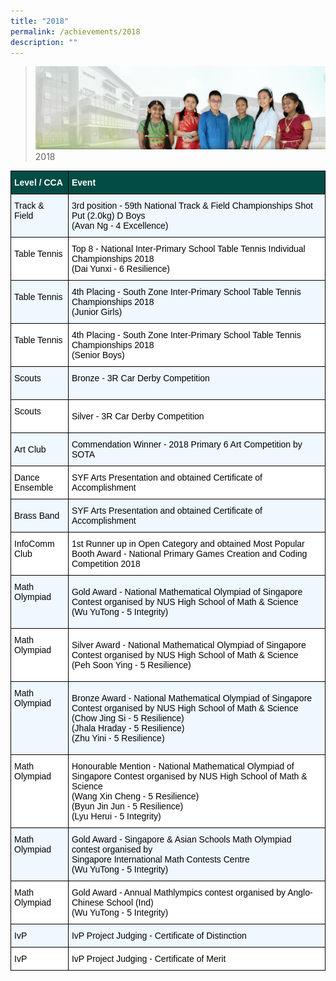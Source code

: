 ```yaml
---
title: "2018"
permalink: /achievements/2018
description: ""
---
```

>![](/images/About%20Us/banner2-with%20bg.jpg)
>2018

<style type="text/css">
.tg  {border-collapse:collapse;border-spacing:0;}
.tg td{border-color:black;border-style:solid;border-width:1px;font-family:Arial, sans-serif;font-size:14px;
  overflow:hidden;padding:10px 5px;word-break:normal;}
.tg th{border-color:black;border-style:solid;border-width:1px;font-family:Arial, sans-serif;font-size:14px;
  font-weight:normal;overflow:hidden;padding:10px 5px;word-break:normal;}
.tg .tg-t3gd{background-color:#024C45;color:#FFF;font-weight:bold;text-align:left;vertical-align:middle}
.tg .tg-415u{background-color:#EFF7FF;text-align:left;vertical-align:middle}
.tg .tg-zr06{background-color:#FFF;text-align:left;vertical-align:middle}
</style>
<table class="tg">
<thead>
  <tr>
    <th class="tg-t3gd"><span style="font-weight:bold;color:#FFF;background-color:#024C45">Level / CCA</span></th>
    <th class="tg-t3gd"><span style="font-weight:bold;color:#FFF;background-color:#024C45">Event</span></th>
  </tr>
</thead>
<tbody>
  <tr>
    <td class="tg-415u"><span style="color:#000;background-color:#EFF7FF"> Track &amp; Field</span><br><br></td>
    <td class="tg-415u"><span style="color:#000;background-color:#EFF7FF">3rd position - 59th National Track &amp; Field Championships Shot Put (2.0kg) D Boys</span><br><span style="color:#000;background-color:#EFF7FF">(Avan Ng - 4 Excellence)</span></td>
  </tr>
  <tr>
    <td class="tg-zr06"><span style="color:#000;background-color:#FFF"> Table Tennis</span><br><br></td>
    <td class="tg-zr06"><span style="color:#000;background-color:#FFF">Top 8 - National Inter-Primary School Table Tennis Individual Championships 2018</span><br><span style="color:#000;background-color:#FFF">(Dai Yunxi - 6 Resilience)</span></td>
  </tr>
  <tr>
    <td class="tg-415u"><span style="color:#000;background-color:#EFF7FF"> Table Tennis </span><br><br></td>
    <td class="tg-415u"><span style="color:#000;background-color:#EFF7FF">4th Placing - South Zone Inter-Primary School Table Tennis Championships 2018</span><br><span style="color:#000;background-color:#EFF7FF">(Junior Girls)</span></td>
  </tr>
  <tr>
    <td class="tg-zr06"><span style="color:#000;background-color:#FFF"> Table Tennis</span><br><br></td>
    <td class="tg-zr06"><span style="color:#000;background-color:#FFF">4th Placing - South Zone Inter-Primary School Table Tennis Championships 2018</span><br><span style="color:#000;background-color:#FFF">(Senior Boys)</span></td>
  </tr>
  <tr>
    <td class="tg-415u"><span style="color:#000;background-color:#EFF7FF"> Scouts</span><br><br></td>
    <td class="tg-415u"><span style="color:#000;background-color:#EFF7FF"> Bronze - 3R Car Derby Competition</span><br><br></td>
  </tr>
  <tr>
    <td class="tg-zr06"><span style="color:#000;background-color:#FFF"> Scouts</span><br><br></td>
    <td class="tg-zr06"><span style="color:#000;background-color:#FFF">Silver - 3R Car Derby Competition</span><br><span style="color:#000;background-color:#FFF"> </span></td>
  </tr>
  <tr>
    <td class="tg-415u"><span style="color:#000;background-color:#EFF7FF"> Art Club</span></td>
    <td class="tg-415u"><span style="color:#000;background-color:#EFF7FF"> Commendation Winner - 2018 Primary 6 Art Competition by SOTA </span></td>
  </tr>
  <tr>
    <td class="tg-zr06"><span style="color:#000;background-color:#FFF"> Dance Ensemble</span></td>
    <td class="tg-zr06"><span style="color:#000;background-color:#FFF">SYF Arts Presentation and obtained Certificate of Accomplishment</span></td>
  </tr>
  <tr>
    <td class="tg-415u"><span style="color:#000;background-color:#EFF7FF"> Brass Band</span></td>
    <td class="tg-415u"><span style="color:#000;background-color:#EFF7FF">SYF Arts Presentation and obtained Certificate of Accomplishment </span></td>
  </tr>
  <tr>
    <td class="tg-zr06"><span style="color:#000;background-color:#FFF"> InfoComm Club</span><br><br></td>
    <td class="tg-zr06"><span style="color:#000;background-color:#FFF">1st Runner up in Open Category and obtained Most Popular Booth Award - National Primary Games Creation and Coding Competition 2018 </span></td>
  </tr>
  <tr>
    <td class="tg-415u"><span style="color:#000;background-color:#EFF7FF"> Math Olympiad</span><br><br><br></td>
    <td class="tg-415u"><span style="color:#000;background-color:#EFF7FF"> </span> <span style="color:#000;background-color:#EFF7FF"> Gold Award - National Mathematical Olympiad of Singapore Contest organised by NUS High School of Math &amp; Science </span><br><span style="color:#000;background-color:#EFF7FF">(Wu YuTong - 5 Integrity)</span></td>
  </tr>
  <tr>
    <td class="tg-zr06"><span style="color:#000;background-color:#FFF"> Math Olympiad</span><br><br><br></td>
    <td class="tg-zr06"><span style="color:#000;background-color:#FFF"> Silver Award - </span> <span style="color:#000;background-color:#FFF">National Mathematical Olympiad of Singapore Contest organised by NUS High School of Math &amp; Science</span><br><span style="color:#000;background-color:#FFF">(Peh Soon Ying - 5 Resilience)</span></td>
  </tr>
  <tr>
    <td class="tg-415u"><span style="color:#000;background-color:#EFF7FF"> Math Olympiad</span><br><br><br><br><br></td>
    <td class="tg-415u"><span style="color:#000;background-color:#EFF7FF"> Bronze Award - National Mathematical Olympiad of Singapore Contest organised by NUS High School of Math &amp; Science</span><br><span style="color:#000;background-color:#EFF7FF">(Chow Jing Si - 5 Resilience)</span><br><span style="color:#000;background-color:#EFF7FF">(Jhala Hraday - 5 Resilience)</span><br><span style="color:#000;background-color:#EFF7FF">(Zhu Yini - 5 Resilience)</span></td>
  </tr>
  <tr>
    <td class="tg-zr06"><span style="color:#000;background-color:#FFF"> Math Olympiad</span><br><br><br><br><br></td>
    <td class="tg-zr06"><span style="color:#000;background-color:#FFF"> Honourable Mention - National Mathematical Olympiad of Singapore Contest organised by NUS High School of Math &amp; Science</span><br><span style="color:#000;background-color:#FFF">(Wang Xin Cheng - 5 Resilience)</span><br><span style="color:#000;background-color:#FFF">(Byun Jin Jun - 5 Resilience)</span><br><span style="color:#000;background-color:#FFF">(Lyu Herui - 5 Integrity)</span></td>
  </tr>
  <tr>
    <td class="tg-415u"><span style="color:#000;background-color:#EFF7FF"> Math Olympiad</span><br><br><br></td>
    <td class="tg-415u"><span style="color:#000;background-color:#EFF7FF">Gold Award - Singapore &amp; Asian Schools Math Olympiad contest organised by</span><br><span style="color:#000;background-color:#EFF7FF">Singapore International Math Contests Centre</span><br><span style="color:#000;background-color:#EFF7FF">(Wu YuTong - 5 Integrity)</span><br></td>
  </tr>
  <tr>
    <td class="tg-zr06"><span style="color:#000;background-color:#FFF"> Math Olympiad</span><br><br></td>
    <td class="tg-zr06"><span style="color:#000;background-color:#FFF"> Gold Award - Annual Mathlympics contest organised by Anglo- Chinese School (Ind)</span><br><span style="color:#000;background-color:#FFF">(Wu YuTong - 5 Integrity)</span></td>
  </tr>
  <tr>
    <td class="tg-415u"><span style="color:#000;background-color:#EFF7FF"> IvP </span></td>
    <td class="tg-415u"><span style="color:#000;background-color:#EFF7FF"> </span> <span style="color:#000;background-color:#EFF7FF">IvP Project Judging - Certificate of Distinction</span></td>
  </tr>
  <tr>
    <td class="tg-zr06"><span style="color:#000;background-color:#FFF"> IvP</span></td>
    <td class="tg-zr06"><span style="color:#000;background-color:#FFF">  IvP Project Judging - Certificate of Merit</span></td>
  </tr>
</tbody>
</table>